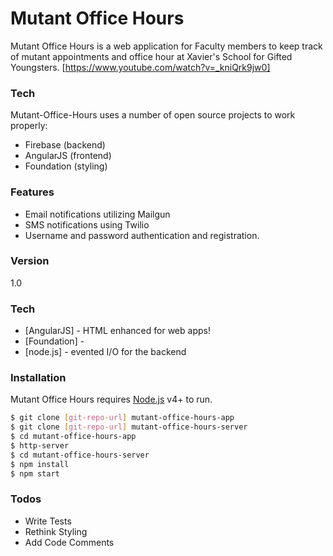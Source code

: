 # Mutant Office Hours
Mutant Office Hours is a web application for Faculty members to keep track of mutant appointments and office hour at Xavier's School for Gifted Youngsters.
[https://www.youtube.com/watch?v=_kniQrk9jw0]

### Tech
Mutant-Office-Hours uses a number of open source projects to work properly:
- Firebase (backend)
- AngularJS (frontend)
- Foundation (styling)

### Features
- Email  notifications utilizing Mailgun
- SMS notifications using Twilio 
- Username and password authentication and registration.

### Version
1.0

### Tech
* [AngularJS] - HTML enhanced for web apps!
* [Foundation] - 
* [node.js] - evented I/O for the backend

### Installation
Mutant Office Hours  requires [Node.js](https://nodejs.org/) v4+ to run.

```sh
$ git clone [git-repo-url] mutant-office-hours-app
$ git clone [git-repo-url] mutant-office-hours-server
$ cd mutant-office-hours-app
$ http-server
$ cd mutant-office-hours-server
$ npm install
$ npm start
```
### Todos
 - Write Tests
 - Rethink Styling
 - Add Code Comments
